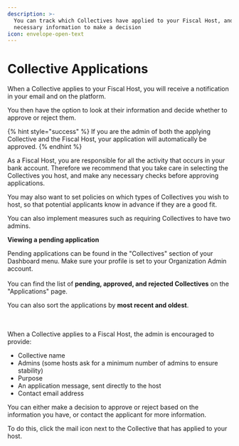 ```yaml
---
description: >-
  You can track which Collectives have applied to your Fiscal Host, and view all
  necessary information to make a decision
icon: envelope-open-text
---
```


# Collective Applications

When a Collective applies to your Fiscal Host, you will receive a notification in your email and on the platform.

You then have the option to look at their information and decide whether to approve or reject them.

{% hint style="success" %}
If you are the admin of both the applying Collective and the Fiscal Host, your application will automatically be approved.
{% endhint %}

As a Fiscal Host, you are responsible for all the activity that occurs in your bank account. Therefore we recommend that you take care in selecting the Collectives you host, and make any necessary checks before approving applications.

You may also want to set policies on which types of Collectives you wish to host, so that potential applicants know in advance if they are a good fit.

You can also implement measures such as requiring Collectives to have two admins.



**Viewing a pending application**

Pending applications can be found in the "Collectives" section of your Dashboard menu. Make sure your profile is set to your Organization Admin account.\
\
You can find the list of **pending, approved, and rejected Collectives** on the "Applications" page.

You can also sort the applications by **most recent and oldest**.

\
\
When a Collective applies to a Fiscal Host, the admin is encouraged to provide:

* Collective name
* Admins (some hosts ask for a minimum number of admins to ensure stability)
* Purpose
* An application message, sent directly to the host
* Contact email address

You can either make a decision to approve or reject based on the information you have, or contact the applicant for more information.

To do this, click the mail icon next to the Collective that has applied to your host.
